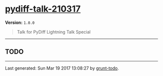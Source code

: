 # [pydiff-talk-210317]( https://github.com/martinjc/pydiff-talk-210317#readme )

**Version:** `1.0.0`

> Talk for PyDiff Lightning Talk Special

* * *

## TODO


* * *

Last generated: Sun Mar 19 2017 13:08:27 by [grunt-todo](https://github.com/leny/grunt-todo).
